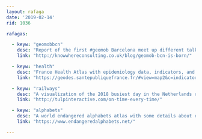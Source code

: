 ```yaml
---
layout: rafaga
date: '2019-02-14'
rid: 1036

rafagas:

  - keyw: "geomobbcn"
    desc: "Report of the first #geomob Barcelona meet up different talks and projects"
    link: "http://knowwhereconsulting.co.uk/blog/geomob-bcn-is-born/"

  - keyw: "health"
    desc: "France Health Atlas with epidemiology data, indicators, and able to export and print data"
    link: "https://geodes.santepubliquefrance.fr/#view=map2&c=indicator"

  - keyw: "railways"
    desc: "A visualization of the 2018 busiest day in the Netherlands railway network"
    link: "http://tulpinteractive.com/on-time-every-time/"

  - keyw: "alphabets"
    desc: "A world endangered alphabets atlas with some details about each of them"
    link: "https://www.endangeredalphabets.net/"

---
```

